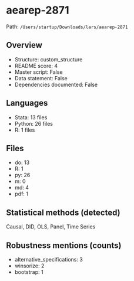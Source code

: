 # aearep-2871

Path: `/Users/startup/Downloads/lars/aearep-2871`

## Overview
- Structure: custom_structure
- README score: 4
- Master script: False
- Data statement: False
- Dependencies documented: False

## Languages
- Stata: 13 files
- Python: 26 files
- R: 1 files

## Files
- do: 13
- R: 1
- py: 26
- m: 0
- md: 4
- pdf: 1

## Statistical methods (detected)
Causal, DID, OLS, Panel, Time Series

## Robustness mentions (counts)
- alternative_specifications: 3
- winsorize: 2
- bootstrap: 1